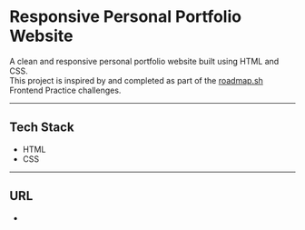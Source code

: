 # Responsive Personal Portfolio Website

A clean and responsive personal portfolio website built using HTML and CSS.  
This project is inspired by and completed as part of the [roadmap.sh](https://roadmap.sh) Frontend Practice challenges.

---
## Tech Stack
- HTML
- CSS

---
## URL
- 

